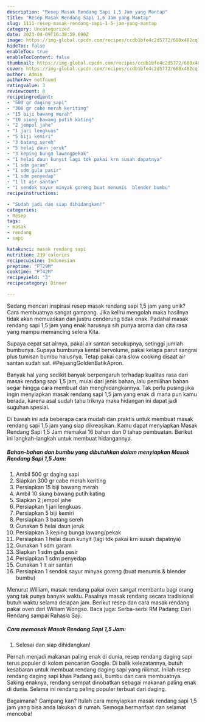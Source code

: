 ```yaml
---
description: "Resep Masak Rendang Sapi 1,5 Jam yang Mantap"
title: "Resep Masak Rendang Sapi 1,5 Jam yang Mantap"
slug: 1111-resep-masak-rendang-sapi-1-5-jam-yang-mantap
category: Uncategorized
date: 2023-04-09T16:38:59.090Z
image: https://img-global.cpcdn.com/recipes/ccdb1bfe4c2d5772/680x482cq70/masak-rendang-sapi-15-jam-foto-resep-utama.jpg
hideToc: false
enableToc: true
enableTocContent: false
thumbnail: https://img-global.cpcdn.com/recipes/ccdb1bfe4c2d5772/680x482cq70/masak-rendang-sapi-15-jam-foto-resep-utama.jpg
cover: https://img-global.cpcdn.com/recipes/ccdb1bfe4c2d5772/680x482cq70/masak-rendang-sapi-15-jam-foto-resep-utama.jpg
author: Admin
authorAv: notfound
ratingvalue: 3
reviewcount: 8
recipeingredient:
- "500 gr daging sapi"
- "300 gr cabe merah keriting"
- "15 biji bawang merah"
- "10 siung bawang putih kating"
- "2 jempol jahe"
- "1 jari lengkuas"
- "5 biji kemiri"
- "3 batang sereh"
- "5 helai daun jeruk"
- "3 keping bunga lawangpekak"
- "1 helai daun kunyit lagi tdk pakai krn susah dapatnya"
- "1 sdm garam"
- "1 sdm gula pasir"
- "1 sdm penyedap"
- "1 lt air santan"
- "1 sendok sayur minyak goreng buat menumis  blender bumbu"
recipeinstructions:

- "Sudah jadi dan siap dihidangkan!"
categories:
- Resep
tags:
- masak
- rendang
- sapi

katakunci: masak rendang sapi 
nutrition: 239 calories
recipecuisine: Indonesian
preptime: "PT29M"
cooktime: "PT42M"
recipeyield: "3"
recipecategory: Dinner

---
```





Sedang mencari inspirasi resep masak rendang sapi 1,5 jam yang unik? Cara membuatnya sangat gampang. Jika keliru mengolah maka hasilnya tidak akan memuaskan dan justru cenderung tidak enak. Padahal masak rendang sapi 1,5 jam yang enak harusnya sih punya aroma dan cita rasa yang mampu memancing selera Kita.





Supaya cepat sat airnya, pakai air santan secukupnya, setinggi jumlah bumbunya. Supaya bumbunya kental bervolume, pakai kelapa parut sangrai plus tumisan bumbu halusnya. Tetap pakai cara slow cooking disaat air santan sudah sat. #PejuangGoldenBatikApron.

Banyak hal yang sedikit banyak berpengaruh terhadap kualitas rasa dari masak rendang sapi 1,5 jam, mulai dari jenis bahan, lalu pemilihan bahan segar hingga cara membuat dan menghidangkannya. Tak perlu pusing jika ingin menyiapkan masak rendang sapi 1,5 jam yang enak di mana pun kamu berada, karena asal sudah tahu triknya maka hidangan ini dapat jadi suguhan spesial.






Di bawah ini ada beberapa cara mudah dan praktis untuk membuat masak rendang sapi 1,5 jam yang siap dikreasikan. Kamu dapat menyiapkan Masak Rendang Sapi 1,5 Jam memakai 16 bahan dan 0 tahap pembuatan. Berikut ini langkah-langkah untuk membuat hidangannya.

<!--inarticleads1-->

##### Bahan-bahan dan bumbu yang dibutuhkan dalam menyiapkan Masak Rendang Sapi 1,5 Jam:

1. Ambil 500 gr daging sapi
1. Siapkan 300 gr cabe merah keriting
1. Persiapkan 15 biji bawang merah
1. Ambil 10 siung bawang putih kating
1. Siapkan 2 jempol jahe
1. Persiapkan 1 jari lengkuas
1. Persiapkan 5 biji kemiri
1. Persiapkan 3 batang sereh
1. Gunakan 5 helai daun jeruk
1. Persiapkan 3 keping bunga lawang/pekak
1. Persiapkan 1 helai daun kunyit (lagi tdk pakai krn susah dapatnya)
1. Gunakan 1 sdm garam
1. Siapkan 1 sdm gula pasir
1. Persiapkan 1 sdm penyedap
1. Gunakan 1 lt air santan
1. Persiapkan 1 sendok sayur minyak goreng (buat menumis &amp; blender bumbu)


Menurut William, masak rendang pakai oven sangat membantu bagi orang yang tak punya banyak waktu. Pasalnya masak rendang secara tradisional butuh waktu selama delapan jam. Berikut resep dan cara masak rendang pakai oven dari William Wongso. Baca juga: Serba-serbi RM Padang: Dari Rendang sampai Rahasia Saji. 

<!--inarticleads2-->

##### Cara memasak Masak Rendang Sapi 1,5 Jam:


1. Selesai dan siap dihidangkan!

Pernah menjadi makanan paling enak di dunia, resep rendang daging sapi terus populer di kolom pencarian Google. Di balik kelezatannya, butuh kesabaran untuk membuat rendang daging sapi yang nikmat. Inilah resep rendang daging sapi khas Padang asli, bumbu dan cara membuatnya. Saking enaknya, rendang sempat dinobatkan sebagai makanan paling enak di dunia. Selama ini rendang paling populer terbuat dari daging. 

Bagaimana? Gampang kan? Itulah cara menyiapkan masak rendang sapi 1,5 jam yang bisa anda lakukan di rumah. Semoga bermanfaat dan selamat mencoba!
